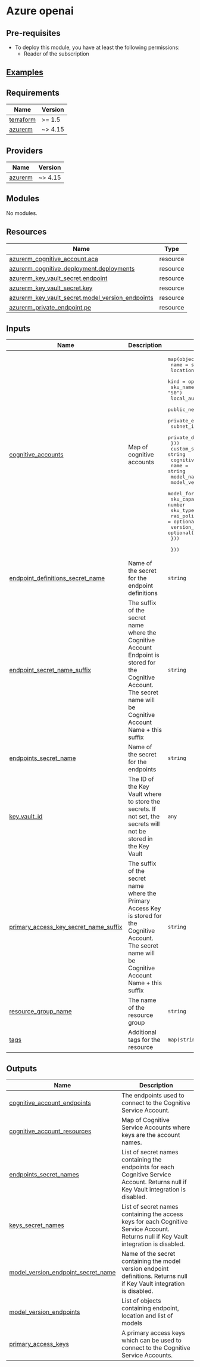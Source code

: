 
# Azure openai

## Pre-requisites
- To deploy this module, you have at least the following permissions:
    + Reader of the subscription

## [Examples](./examples)

<!-- BEGIN_TF_DOCS -->
## Requirements

| Name | Version |
|------|---------|
| <a name="requirement_terraform"></a> [terraform](#requirement\_terraform) | >= 1.5 |
| <a name="requirement_azurerm"></a> [azurerm](#requirement\_azurerm) | ~> 4.15 |

## Providers

| Name | Version |
|------|---------|
| <a name="provider_azurerm"></a> [azurerm](#provider\_azurerm) | ~> 4.15 |

## Modules

No modules.

## Resources

| Name | Type |
|------|------|
| [azurerm_cognitive_account.aca](https://registry.terraform.io/providers/hashicorp/azurerm/latest/docs/resources/cognitive_account) | resource |
| [azurerm_cognitive_deployment.deployments](https://registry.terraform.io/providers/hashicorp/azurerm/latest/docs/resources/cognitive_deployment) | resource |
| [azurerm_key_vault_secret.endpoint](https://registry.terraform.io/providers/hashicorp/azurerm/latest/docs/resources/key_vault_secret) | resource |
| [azurerm_key_vault_secret.key](https://registry.terraform.io/providers/hashicorp/azurerm/latest/docs/resources/key_vault_secret) | resource |
| [azurerm_key_vault_secret.model_version_endpoints](https://registry.terraform.io/providers/hashicorp/azurerm/latest/docs/resources/key_vault_secret) | resource |
| [azurerm_private_endpoint.pe](https://registry.terraform.io/providers/hashicorp/azurerm/latest/docs/resources/private_endpoint) | resource |

## Inputs

| Name | Description | Type | Default | Required |
|------|-------------|------|---------|:--------:|
| <a name="input_cognitive_accounts"></a> [cognitive\_accounts](#input\_cognitive\_accounts) | Map of cognitive accounts | <pre>map(object({<br/>    name                          = string<br/>    location                      = string<br/>    kind                          = optional(string, "OpenAI")<br/>    sku_name                      = optional(string, "S0")<br/>    local_auth_enabled            = optional(bool, false)<br/>    public_network_access_enabled = optional(bool, false)<br/>    private_endpoint = optional(object({<br/>      subnet_id           = string<br/>      private_dns_zone_id = string<br/>    }))<br/>    custom_subdomain_name = string<br/>    cognitive_deployments = list(object({<br/>      name                   = string<br/>      model_name             = string<br/>      model_version          = string<br/>      model_format           = optional(string, "OpenAI")<br/>      sku_capacity           = number<br/>      sku_type               = optional(string, "Standard")<br/>      rai_policy_name        = optional(string, "Microsoft.Default")<br/>      version_upgrade_option = optional(string, "NoAutoUpgrade")<br/>    }))<br/><br/>  }))</pre> | n/a | yes |
| <a name="input_endpoint_definitions_secret_name"></a> [endpoint\_definitions\_secret\_name](#input\_endpoint\_definitions\_secret\_name) | Name of the secret for the endpoint definitions | `string` | `"azure-openai-endpoint-definitions"` | no |
| <a name="input_endpoint_secret_name_suffix"></a> [endpoint\_secret\_name\_suffix](#input\_endpoint\_secret\_name\_suffix) | The suffix of the secret name where the Cognitive Account Endpoint is stored for the Cognitive Account. The secret name will be Cognitive Account Name + this suffix | `string` | `"-endpoint"` | no |
| <a name="input_endpoints_secret_name"></a> [endpoints\_secret\_name](#input\_endpoints\_secret\_name) | Name of the secret for the endpoints | `string` | `"azure-openai-endpoints"` | no |
| <a name="input_key_vault_id"></a> [key\_vault\_id](#input\_key\_vault\_id) | The ID of the Key Vault where to store the secrets. If not set, the secrets will not be stored in the Key Vault | `any` | `null` | no |
| <a name="input_primary_access_key_secret_name_suffix"></a> [primary\_access\_key\_secret\_name\_suffix](#input\_primary\_access\_key\_secret\_name\_suffix) | The suffix of the secret name where the Primary Access Key is stored for the Cognitive Account. The secret name will be Cognitive Account Name + this suffix | `string` | `"-key"` | no |
| <a name="input_resource_group_name"></a> [resource\_group\_name](#input\_resource\_group\_name) | The name of the resource group | `string` | n/a | yes |
| <a name="input_tags"></a> [tags](#input\_tags) | Additional tags for the resource | `map(string)` | n/a | yes |

## Outputs

| Name | Description |
|------|-------------|
| <a name="output_cognitive_account_endpoints"></a> [cognitive\_account\_endpoints](#output\_cognitive\_account\_endpoints) | The endpoints used to connect to the Cognitive Service Account. |
| <a name="output_cognitive_account_resources"></a> [cognitive\_account\_resources](#output\_cognitive\_account\_resources) | Map of Cognitive Service Accounts where keys are the account names. |
| <a name="output_endpoints_secret_names"></a> [endpoints\_secret\_names](#output\_endpoints\_secret\_names) | List of secret names containing the endpoints for each Cognitive Service Account. Returns null if Key Vault integration is disabled. |
| <a name="output_keys_secret_names"></a> [keys\_secret\_names](#output\_keys\_secret\_names) | List of secret names containing the access keys for each Cognitive Service Account. Returns null if Key Vault integration is disabled. |
| <a name="output_model_version_endpoint_secret_name"></a> [model\_version\_endpoint\_secret\_name](#output\_model\_version\_endpoint\_secret\_name) | Name of the secret containing the model version endpoint definitions. Returns null if Key Vault integration is disabled. |
| <a name="output_model_version_endpoints"></a> [model\_version\_endpoints](#output\_model\_version\_endpoints) | List of objects containing endpoint, location and list of models |
| <a name="output_primary_access_keys"></a> [primary\_access\_keys](#output\_primary\_access\_keys) | A primary access keys which can be used to connect to the Cognitive Service Accounts. |
<!-- END_TF_DOCS -->
